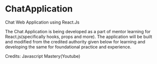 # ChatApplication
Chat Web Application using React.Js

The Chat Application is being developed as a part of mentor learning for React.js(specifically hooks, props and more).
The application will be built and modified from the credited authority given below for learning and developing the same for foundational practice and experience.

Credits: Javascript Mastery(Youtube)

